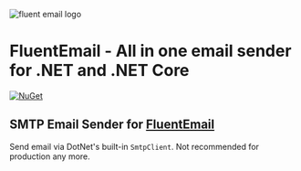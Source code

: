 ﻿![fluent email logo](https://raw.githubusercontent.com/RoLYroLLsEnterprises/RREnt.FluentEmail/main/assets/fluentemail_logo_64x64.png "FluentEmail")

# FluentEmail - All in one email sender for .NET and .NET Core

[![NuGet](https://img.shields.io/nuget/v/RREnt.FluentEmail.Smtp.svg?label=RREnt.FluentEmail.Smtp)](https://www.nuget.org/packages/RREnt.FluentEmail.Smtp/)

## SMTP Email Sender for [FluentEmail](https://github.com/RoLYroLLsEnterprises/RREnt.FluentEmail)

Send email via DotNet's built-in `SmtpClient`.  Not recommended for production any more.
